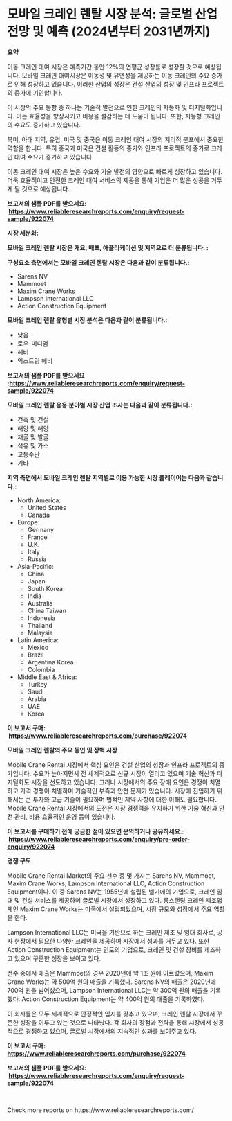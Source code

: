 <p><h1>모바일 크레인 렌탈 시장 분석: 글로벌 산업 전망 및 예측 (2024년부터 2031년까지)</h1></p><p><strong>요약</strong></p>
<p><p>이동 크레인 대여 시장은 예측기간 동안 12%의 연평균 성장률로 성장할 것으로 예상됩니다. 모바일 크레인 대여시장은 이동성 및 유연성을 제공하는 이동 크레인의 수요 증가로 인해 성장하고 있습니다. 이러한 산업의 성장은 건설 산업의 성장 및 인프라 프로젝트의 증가에 기인합니다.</p><p>이 시장의 주요 동향 중 하나는 기술적 발전으로 인한 크레인의 자동화 및 디지털화입니다. 이는 효율성을 향상시키고 비용을 절감하는 데 도움이 됩니다. 또한, 지능형 크레인의 수요도 증가하고 있습니다.</p><p>북미, 아태 지역, 유럽, 미국 및 중국은 이동 크레인 대여 시장의 지리적 분포에서 중요한 역할을 합니다. 특히 중국과 미국은 건설 활동의 증가와 인프라 프로젝트의 증가로 크레인 대여 수요가 증가하고 있습니다.</p><p>이동 크레인 대여 시장은 높은 수요와 기술 발전의 영향으로 빠르게 성장하고 있습니다. 더욱 효율적이고 안전한 크레인 대여 서비스의 제공을 통해 기업은 더 많은 성공을 거두게 될 것으로 예상됩니다.</p></p>
<p><strong>보고서의 샘플 PDF를 받으세요: &nbsp;<a href="https://www.reliableresearchreports.com/enquiry/request-sample/922074">https://www.reliableresearchreports.com/enquiry/request-sample/922074</a></strong></p>
<p><strong>시장 세분화:</strong></p>
<p><strong> 모바일 크레인 렌탈 시장은 개요, 배포, 애플리케이션 및 지역으로 더 분류됩니다. :</strong></p>
<p><strong>구성요소 측면에서는 모바일 크레인 렌탈 시장은 다음과 같이 분류됩니다.:</strong></p>
<p><ul><li>Sarens NV</li><li>Mammoet</li><li>Maxim Crane Works</li><li>Lampson International LLC</li><li>Action Construction Equipment</li></ul></p>
<p><strong> 모바일 크레인 렌탈 유형별 시장 분석은 다음과 같이 분류됩니다.:</strong></p>
<p><ul><li>낮음</li><li>로우-미디엄</li><li>헤비</li><li>익스트림 헤비</li></ul></p>
<p><strong>보고서의 샘플 PDF를 받으세요 :<a href="https://www.reliableresearchreports.com/enquiry/request-sample/922074">https://www.reliableresearchreports.com/enquiry/request-sample/922074</a></strong></p>
<p><strong> 모바일 크레인 렌탈 응용 분야별 시장 산업 조사는 다음과 같이 분류됩니다.:</strong></p>
<p><ul><li>건축 및 건설</li><li>해양 및 해양</li><li>채굴 및 발굴</li><li>석유 및 가스</li><li>교통수단</li><li>기타</li></ul></p>
<p><strong>지역 측면에서 모바일 크레인 렌탈 지역별로 이용 가능한 시장 플레이어는 다음과 같습니다.:</strong></p>
<p><ul>
    <li>
        North America:
        <ul>
            <li>United States</li>
            <li>Canada</li>
        </ul>
    </li>
    <li>
        Europe:
        <ul>
            <li>Germany</li>
            <li>France</li>
            <li>U.K.</li>
            <li>Italy</li>
            <li>Russia</li>
        </ul>
    </li>
    <li>
        Asia-Pacific:
        <ul>
            <li>China</li>
            <li>Japan</li>
            <li>South Korea</li>
            <li>India</li>
            <li>Australia</li>
            <li>China Taiwan</li>
            <li>Indonesia</li>
            <li>Thailand</li>
            <li>Malaysia</li>
        </ul>
    </li>
    <li>
        Latin America:
        <ul>
            <li>Mexico</li>
            <li>Brazil</li>
            <li>Argentina Korea</li>
            <li>Colombia</li>
        </ul>
    </li>
    <li>
        Middle East & Africa:
        <ul>
            <li>Turkey</li>
            <li>Saudi</li>
            <li>Arabia</li>
            <li>UAE</li>
            <li>Korea</li>
        </ul>
    </li>
    </ul></p>
<p><strong>이 보고서 구매: &nbsp;<a href="https://www.reliableresearchreports.com/purchase/922074">https://www.reliableresearchreports.com/purchase/922074</a></strong></p>
<p><strong>모바일 크레인 렌탈의 주요 동인 및 장벽 시장</strong></p>
<p><p>Mobile Crane Rental 시장에서 핵심 요인은 건설 산업의 성장과 인프라 프로젝트의 증가입니다. 수요가 높아지면서 전 세계적으로 신규 시장이 열리고 있으며 기술 혁신과 디지털화도 시장을 선도하고 있습니다. 그러나 시장에서의 주요 장애 요인은 경쟁이 치열하고 가격 경쟁이 치열하며 기술적인 부족과 안전 문제가 있습니다. 시장에 진입하기 위해서는 큰 투자와 고급 기술이 필요하며 법적인 제약 사항에 대한 이해도 필요합니다. Mobile Crane Rental 시장에서의 도전은 시장 경쟁력을 유지하기 위한 기술 혁신과 안전 관리, 비용 효율적인 운영 등이 있습니다.</p></p>
<p><strong>이 보고서를 구매하기 전에 궁금한 점이 있으면 문의하거나 공유하세요.: &nbsp;<a href="https://www.reliableresearchreports.com/enquiry/pre-order-enquiry/922074">https://www.reliableresearchreports.com/enquiry/pre-order-enquiry/922074</a></strong></p>
<p><strong>경쟁 구도</strong></p>
<p><p>Mobile Crane Rental Market의 주요 선수 중 몇 가지는 Sarens NV, Mammoet, Maxim Crane Works, Lampson International LLC, Action Construction Equipment이다. 이 중 Sarens NV는 1955년에 설립된 벨기에의 기업으로, 크레인 임대 및 건설 서비스를 제공하며 글로벌 시장에서 성장하고 있다. 롱스탠딩 크레인 제조업체인 Maxim Crane Works는 미국에서 설립되었으며, 시장 규모와 성장에서 주요 역할을 한다. </p><p>Lampson International LLC는 미국을 기반으로 하는 크레인 제조 및 임대 회사로, 공사 현장에서 필요한 다양한 크레인을 제공하며 시장에서 성과를 거두고 있다. 또한 Action Construction Equipment는 인도의 기업으로, 크레인 및 건설 장비를 제조하고 있으며 꾸준한 성장을 보이고 있다.</p><p>선수 중에서 매출은 Mammoet의 경우 2020년에 약 1조 원에 이르렀으며, Maxim Crane Works는 약 500억 원의 매출을 기록했다. Sarens NV의 매출은 2020년에 700억 원을 넘어섰으며, Lampson International LLC는 약 300억 원의 매출을 기록했다. Action Construction Equipment는 약 400억 원의 매출을 기록하였다.</p><p>이 회사들은 모두 세계적으로 안정적인 입지를 갖추고 있으며, 크레인 렌탈 시장에서 꾸준한 성장을 이루고 있는 것으로 나타났다. 각 회사의 장점과 전략을 통해 시장에서 성공적으로 경쟁하고 있으며, 글로벌 시장에서의 지속적인 성과를 보여주고 있다.</p></p>
<p><strong>이 보고서 구매: &nbsp; <a href="https://www.reliableresearchreports.com/purchase/922074">https://www.reliableresearchreports.com/purchase/922074</a></strong></p>
<p><strong>보고서의 샘플 PDF를 받으세요: &nbsp;<a href="https://www.reliableresearchreports.com/enquiry/request-sample/922074">https://www.reliableresearchreports.com/enquiry/request-sample/922074</a></strong><strong></strong></p>
<p>&nbsp;</p>
<p>Check more reports on https://www.reliableresearchreports.com/</p>